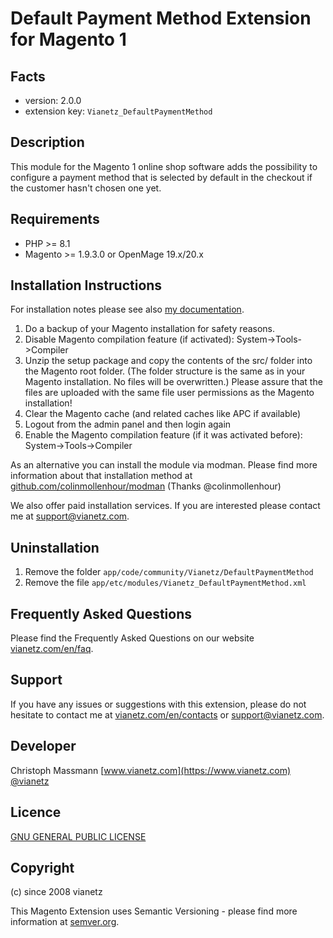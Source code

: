 Default Payment Method Extension for Magento 1
====================================================

Facts
-----
- version: 2.0.0
- extension key: `Vianetz_DefaultPaymentMethod`

Description
-----------
This module for the Magento 1 online shop software adds the possibility to configure a payment method
that is selected by default in the checkout if the customer hasn't chosen one yet.

Requirements
------------
- PHP >= 8.1
- Magento >= 1.9.3.0 or OpenMage 19.x/20.x

Installation Instructions
-------------------------
For installation notes please see also [my documentation](https://www.vianetz.com/en/install-magento-extension/).

1. Do a backup of your Magento installation for safety reasons.
2. Disable Magento compilation feature (if activated): System->Tools->Compiler
3. Unzip the setup package and copy the contents of the src/ folder into the Magento root folder. (The folder structure
   is the same as in your Magento installation. No files will be overwritten.)
   Please assure that the files are uploaded with the same file user permissions as the Magento installation!
4. Clear the Magento cache (and related caches like APC if available)
5. Logout from the admin panel and then login again
6. Enable the Magento compilation feature (if it was activated before): System->Tools->Compiler

As an alternative you can install the module via modman.
Please find more information about that installation method at [github.com/colinmollenhour/modman](https://github.com/colinmollenhour/modman)
(Thanks @colinmollenhour)

We also offer paid installation services. If you are interested please contact me at [support@vianetz.com](mailto:support@vianetz.com).

Uninstallation
--------------
1. Remove the folder `app/code/community/Vianetz/DefaultPaymentMethod`
2. Remove the file `app/etc/modules/Vianetz_DefaultPaymentMethod.xml`

Frequently Asked Questions
--------------------------
Please find the Frequently Asked Questions on our website [vianetz.com/en/faq](https://www.vianetz.com/en/faq).

Support
-------
If you have any issues or suggestions with this extension, please do not hesitate to
contact me at [vianetz.com/en/contacts](https://www.vianetz.com/en/contacts) or [support@vianetz.com](mailto:support@vianetz.com).

Developer
---------
Christoph Massmann
[www.vianetz.com](https://www.vianetz.com)
[@vianetz](https://twitter.com/vianetz)

Licence
-------
[GNU GENERAL PUBLIC LICENSE](http://www.gnu.org/licenses/gpl-2.0.txt)

Copyright
---------
(c) since 2008 vianetz

This Magento Extension uses Semantic Versioning - please find more information at [semver.org](http://semver.org).
